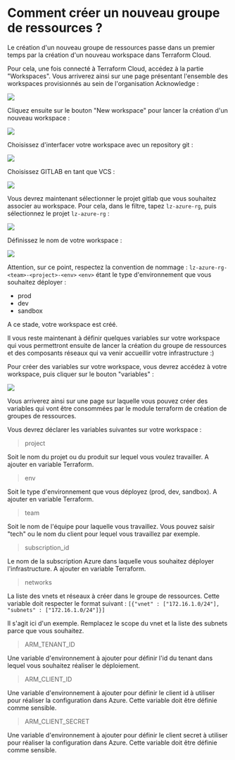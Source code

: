 # Comment créer un nouveau groupe de ressources ? 

Le création d'un nouveau groupe de ressources passe dans un premier temps par la création d'un nouveau workspace dans Terraform Cloud.

Pour cela, une fois connecté à Terraform Cloud, accédez à la partie "Workspaces".
Vous arriverez ainsi sur une page présentant l'ensemble des workspaces provisionnés au sein de l'organisation Acknowledge : 

![](images/workspaces.png)

Cliquez ensuite sur le bouton "New workspace" pour lancer la création d'un nouveau workspace : 

![](images/new_workspace.png)

Choisissez d'interfacer votre workspace avec un repository git : 

![](images/wizard_1.png)

Choisissez GITLAB en tant que VCS : 

![](images/wizard_2.png)

Vous devrez maintenant sélectionner le projet gitlab que vous souhaitez associer au workspace.
Pour cela, dans le filtre, tapez `lz-azure-rg`, puis sélectionnez le projet `lz-azure-rg` : 

![](images/wizard_3.png)

Définissez le nom de votre workspace : 

![](images/wizard_4.png)

Attention, sur ce point, respectez la convention de nommage : `lz-azure-rg-<team>-<project>-<env>`
`<env>` étant le type d'environnement que vous souhaitez déployer : 

* prod
* dev
* sandbox

A ce stade, votre workspace est créé.

Il vous reste maintenant à définir quelques variables sur votre workspace qui vous permettront ensuite de lancer la création du groupe de ressources et des composants réseaux qui va venir accueillir votre infrastructure :)

Pour créer des variables sur votre workspace, vous devrez accédez à votre workspace, puis cliquer sur le bouton "variables" : 

![](images/workspace_vars.png)

Vous arriverez ainsi sur une page sur laquelle vous pouvez créer des variables qui vont être consommées par le module terraform de création de groupes de ressources.

Vous devrez déclarer les variables suivantes sur votre workspace : 

> project

Soit le nom du projet ou du produit sur lequel vous voulez travailler.
A ajouter en variable Terraform.

> env

Soit le type d'environnement que vous déployez (prod, dev, sandbox).
A ajouter en variable Terraform.

> team

Soit le nom de l'équipe pour laquelle vous travaillez.
Vous pouvez saisir "tech" ou le nom du client pour lequel vous travaillez par exemple.

> subscription_id

Le nom de la subscription Azure dans laquelle vous souhaitez déployer l'infrastructure.
A ajouter en variable Terraform.

> networks

La liste des vnets et réseaux à créer dans le groupe de ressources.
Cette variable doit respecter le format suivant : `[{"vnet" : ["172.16.1.0/24"], "subnets" : ["172.16.1.0/24"]}]`

Il s'agit ici d'un exemple. Remplacez le scope du vnet et la liste des subnets parce que vous souhaitez.

> ARM_TENANT_ID

Une variable d'environnement à ajouter pour définir l'id du tenant dans lequel vous souhaitez réaliser le déploiement.

> ARM_CLIENT_ID

Une variable d'environnement à ajouter pour définir le client id à utiliser pour réaliser la configuration dans Azure.
Cette variable doit être définie comme sensible.

> ARM_CLIENT_SECRET

Une variable d'environnement à ajouter pour définir le client secret à utiliser pour réaliser la configuration dans Azure.
Cette variable doit être définie comme sensible.
